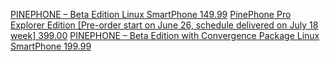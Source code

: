 [PINEPHONE – Beta Edition Linux SmartPhone 149.99](https://pine64.com/product/pinephone-beta-edition-linux-smartphone/) [PinePhone Pro Explorer Edition [Pre-order start on June 26, schedule delivered on July 18 week] 399.00](https://pine64.com/product/pinephone-pro-explorer-edition/) 
[PINEPHONE – Beta Edition with Convergence Package Linux SmartPhone 199.99](https://pine64.com/product/pinephone-beta-edition-with-convergence-package/)
